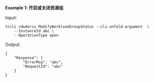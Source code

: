 **Example 1: 开启或关闭资源组**



Input: 

```
tccli cdwdoris ModifyWorkloadGroupStatus --cli-unfold-argument  \
    --InstanceId abc \
    --OperationType open
```

Output: 
```
{
    "Response": {
        "ErrorMsg": "abc",
        "RequestId": "abc"
    }
}
```

